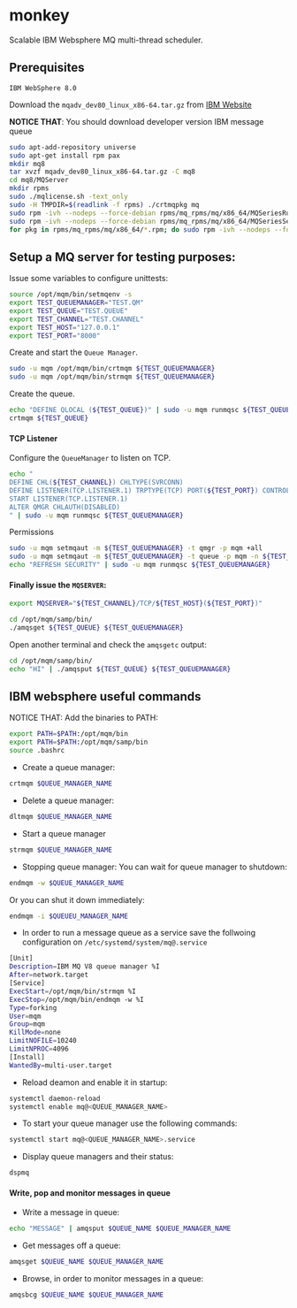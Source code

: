 # monkey

Scalable IBM Websphere MQ multi-thread scheduler.

## Prerequisites

`IBM WebSphere 8.0`

Download the `mqadv_dev80_linux_x86-64.tar.gz` from [IBM Website](https://developer.ibm.com/messaging/mq-downloads/)

**NOTICE THAT**: You should download developer version IBM message queue

```bash
sudo apt-add-repository universe
sudo apt-get install rpm pax
mkdir mq8
tar xvzf mqadv_dev80_linux_x86-64.tar.gz -C mq8
cd mq8/MQServer
mkdir rpms
sudo ./mqlicense.sh -text_only
sudo -H TMPDIR=$(readlink -f rpms) ./crtmqpkg mq
sudo rpm -ivh --nodeps --force-debian rpms/mq_rpms/mq/x86_64/MQSeriesRuntime*.rpm
sudo rpm -ivh --nodeps --force-debian rpms/mq_rpms/mq/x86_64/MQSeriesServer*.rpm
for pkg in rpms/mq_rpms/mq/x86_64/*.rpm; do sudo rpm -ivh --nodeps --force-debian $pkg; done

```

## Setup a MQ server for testing purposes:

Issue some variables to configure unittests:

```bash
source /opt/mqm/bin/setmqenv -s
export TEST_QUEUEMANAGER="TEST.QM"
export TEST_QUEUE="TEST.QUEUE"
export TEST_CHANNEL="TEST.CHANNEL"
export TEST_HOST="127.0.0.1"
export TEST_PORT="8000"
```

Create and start the `Queue Manager`.

```bash
sudo -u mqm /opt/mqm/bin/crtmqm ${TEST_QUEUEMANAGER}
sudo -u mqm /opt/mqm/bin/strmqm ${TEST_QUEUEMANAGER}
```

Create the queue.

```bash
echo "DEFINE QLOCAL (${TEST_QUEUE})" | sudo -u mqm runmqsc ${TEST_QUEUEMANAGER}
crtmqm ${TEST_QUEUE}
```

#### TCP Listener


Configure the `QueueManager` to listen on TCP.

```bash
echo "
DEFINE CHL(${TEST_CHANNEL}) CHLTYPE(SVRCONN)
DEFINE LISTENER(TCP.LISTENER.1) TRPTYPE(TCP) PORT(${TEST_PORT}) CONTROL(QMGR) REPLACE
START LISTENER(TCP.LISTENER.1)
ALTER QMGR CHLAUTH(DISABLED)
" | sudo -u mqm runmqsc ${TEST_QUEUEMANAGER}
```

Permissions

```bash
sudo -u mqm setmqaut -m ${TEST_QUEUEMANAGER} -t qmgr -p mqm +all
sudo -u mqm setmqaut -m ${TEST_QUEUEMANAGER} -t queue -p mqm -n ${TEST_QUEUE} +all
echo "REFRESH SECURITY" | sudo -u mqm runmqsc ${TEST_QUEUEMANAGER}
```


#### Finally issue the `MQSERVER`:

```bash
export MQSERVER="${TEST_CHANNEL}/TCP/${TEST_HOST}(${TEST_PORT})"
```

```bash
cd /opt/mqm/samp/bin/
./amqsget ${TEST_QUEUE} ${TEST_QUEUEMANAGER}
```

Open another terminal and check the `amqsgetc` output:
```bash
cd /opt/mqm/samp/bin/
echo "HI" | ./amqsput ${TEST_QUEUE} ${TEST_QUEUEMANAGER}
```


## IBM websphere useful commands
NOTICE THAT: Add the binaries to PATH:
```bash 
export PATH=$PATH:/opt/mqm/bin
export PATH=$PATH:/opt/mqm/samp/bin
source .bashrc
```
+ Create a queue manager:
```bash 
crtmqm $QUEUE_MANAGER_NAME
```

+ Delete a queue manager:
```bash
dltmqm $QUEUE_MANAGER_NAME
```

+ Start a queue manager
```bash
strmqm $QUEUE_MANAGER_NAME
```

+ Stopping queue manager:
You can wait for queue manager to shutdown:
```bash
endmqm -w $QUEUE_MANAGER_NAME
```
Or you can shut it down immediately:
```bash
endmqm -i $QUEUEU_MANAGER_NAME
```

+ In order to run a message queue as a service save the follwoing configuration
    on `/etc/systemd/system/mq@.service`

```bash
[Unit]
Description=IBM MQ V8 queue manager %I
After=network.target
[Service]
ExecStart=/opt/mqm/bin/strmqm %I
ExecStop=/opt/mqm/bin/endmqm -w %I
Type=forking
User=mqm
Group=mqm
KillMode=none
LimitNOFILE=10240
LimitNPROC=4096
[Install]
WantedBy=multi-user.target
```

+ Reload deamon and enable it in startup:
```bash
systemctl daemon-reload
systemctl enable mq@<QUEUE_MANAGER_NAME>
```

+ To start your queue manager use the following commands:
```bash
systemctl start mq@<QUEUE_MANAGER_NAME>.service
```

+ Display queue managers and their status:
```bash
dspmq
```

#### Write, pop and monitor messages in queue

+ Write a message in queue:
```bash
echo "MESSAGE" | amqsput $QUEUE_NAME $QUEUE_MANAGER_NAME
```

+ Get messages off a queue:
```bash
amqsget $QUEUE_NAME $QUEUE_MANAGER_NAME
```

+ Browse, in order to monitor messages in a queue:
```bash
amqsbcg $QUEUE_NAME $QUEUE_MANAGER_NAME
```
